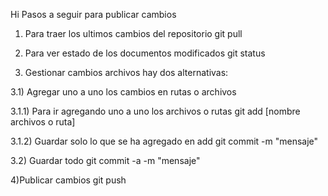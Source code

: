Hi
Pasos a seguir para publicar cambios

1) Para traer los ultimos cambios del repositorio
git pull

2) Para ver estado de los documentos modificados
git status

3) Gestionar cambios archivos hay dos alternativas:

3.1) Agregar uno a uno los cambios en rutas o archivos

3.1.1) Para ir agregando uno a uno los archivos o rutas
git add [nombre archivos o ruta]

3.1.2) Guardar solo lo que se ha agregado en add
git commit -m "mensaje"

3.2) Guardar todo
git commit -a -m "mensaje"

4)Publicar cambios
git push
